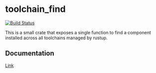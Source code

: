# toolchain_find

[![Build Status](https://travis-ci.org/gsquire/toolchain_find.svg?branch=master)](https://travis-ci.org/gsquire/toolchain_find)

This is a small crate that exposes a single function to find a component installed across all
toolchains managed by rustup.

## Documentation
[Link](https://docs.rs/toolchain_find)
